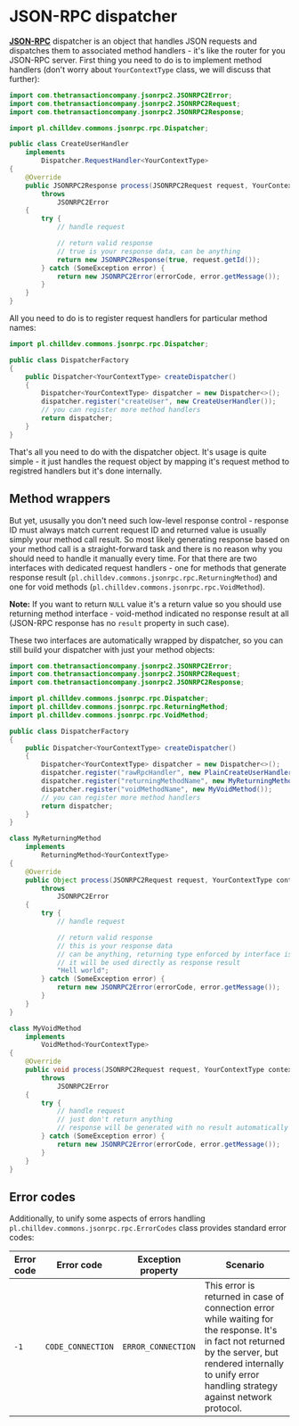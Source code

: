 <!---
# This file is part of the ChillDev-Commons.
#
# @license http://mit-license.org/ The MIT license
# @copyright 2015 © by Rafał Wrzeszcz - Wrzasq.pl.
-->

# JSON-RPC dispatcher

[**JSON-RPC**](http://www.jsonrpc.org/specification) dispatcher is an object that handles JSON requests and dispatches them to associated method handlers - it's like the router for you JSON-RPC server. First thing you need to do is to implement method handlers (don't worry about `YourContextType` class, we will discuss that further):

```java
import com.thetransactioncompany.jsonrpc2.JSONRPC2Error;
import com.thetransactioncompany.jsonrpc2.JSONRPC2Request;
import com.thetransactioncompany.jsonrpc2.JSONRPC2Response;

import pl.chilldev.commons.jsonrpc.rpc.Dispatcher;

public class CreateUserHandler
    implements
        Dispatcher.RequestHandler<YourContextType>
{
    @Override
    public JSONRPC2Response process(JSONRPC2Request request, YourContextType context)
        throws
            JSONRPC2Error
    {
        try {
            // handle request

            // return valid response
            // true is your response data, can be anything
            return new JSONRPC2Response(true, request.getId());
        } catch (SomeException error) {
            return new JSONRPC2Error(errorCode, error.getMessage());
        }
    }
}
```

All you need to do is to register request handlers for particular method names:

```java
import pl.chilldev.commons.jsonrpc.rpc.Dispatcher;

public class DispatcherFactory
{
    public Dispatcher<YourContextType> createDispatcher()
    {
        Dispatcher<YourContextType> dispatcher = new Dispatcher<>();
        dispatcher.register("createUser", new CreateUserHandler());
        // you can register more method handlers
        return dispatcher;
    }
}
```

That's all you need to do with the dispatcher object. It's usage is quite simple - it just handles the request object by mapping it's request method to registred handlers but it's done internally.

## Method wrappers

But yet, ususally you don't need such low-level response control - response ID must always match current request ID and returned value is usually simply your method call result. So most likely generating response based on your method call is a straight-forward task and there is no reason why you should need to handle it manually every time. For that there are two interfaces with dedicated request handlers - one for methods that generate response result (`pl.chilldev.commons.jsonrpc.rpc.ReturningMethod`) and one for void methods (`pl.chilldev.commons.jsonrpc.rpc.VoidMethod`).

**Note:** If you want to return `NULL` value it's a return value so you should use returning method interface - void-method indicated no response result at all (JSON-RPC response has no `result` property in such case).

These two interfaces are automatically wrapped by dispatcher, so you can still build your dispatcher with just your method objects:

```java
import com.thetransactioncompany.jsonrpc2.JSONRPC2Error;
import com.thetransactioncompany.jsonrpc2.JSONRPC2Request;
import com.thetransactioncompany.jsonrpc2.JSONRPC2Response;

import pl.chilldev.commons.jsonrpc.rpc.Dispatcher;
import pl.chilldev.commons.jsonrpc.rpc.ReturningMethod;
import pl.chilldev.commons.jsonrpc.rpc.VoidMethod;

public class DispatcherFactory
{
    public Dispatcher<YourContextType> createDispatcher()
    {
        Dispatcher<YourContextType> dispatcher = new Dispatcher<>();
        dispatcher.register("rawRpcHandler", new PlainCreateUserHandler());
        dispatcher.register("returningMethodName", new MyReturningMethod());
        dispatcher.register("voidMethodName", new MyVoidMethod());
        // you can register more method handlers
        return dispatcher;
    }
}

class MyReturningMethod
    implements
        ReturningMethod<YourContextType>
{
    @Override
    public Object process(JSONRPC2Request request, YourContextType context)
        throws
            JSONRPC2Error
    {
        try {
            // handle request

            // return valid response
            // this is your response data
            // can be anything, returning type enforced by interface is just `java.lang.Object`
            // it will be used directly as response result
            "Hell world";
        } catch (SomeException error) {
            return new JSONRPC2Error(errorCode, error.getMessage());
        }
    }
}

class MyVoidMethod
    implements
        VoidMethod<YourContextType>
{
    @Override
    public void process(JSONRPC2Request request, YourContextType context)
        throws
            JSONRPC2Error
    {
        try {
            // handle request
            // just don't return anything
            // response will be generated with no result automatically
        } catch (SomeException error) {
            return new JSONRPC2Error(errorCode, error.getMessage());
        }
    }
}
```

## Error codes

Additionally, to unify some aspects of errors handling `pl.chilldev.commons.jsonrpc.rpc.ErrorCodes` class provides standard error codes:

Error code | Error code | Exception property | Scenario
--- | --- | --- | ---
`-1` | `CODE_CONNECTION` | `ERROR_CONNECTION` | This error is returned in case of connection error while waiting for the response. It's in fact not returned by the server, but rendered internally to unify error handling strategy against network protocol.
